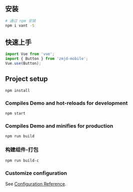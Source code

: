 ## 安装

```bash
# 通过 npm 安装
npm i vant -S
```

## 快速上手

```js
import Vue from 'vue';
import { Button } from 'zmjd-mobile';
Vue.use(Button);
```

## Project setup
```
npm install
```

### Compiles Demo and hot-reloads for development
```
npm start
```

### Compiles Demo and minifies for production
```
npm run build
```

### 构建组件-打包
```
npm run build-c
```
### Customize configuration
See [Configuration Reference](https://cli.vuejs.org/config/).
